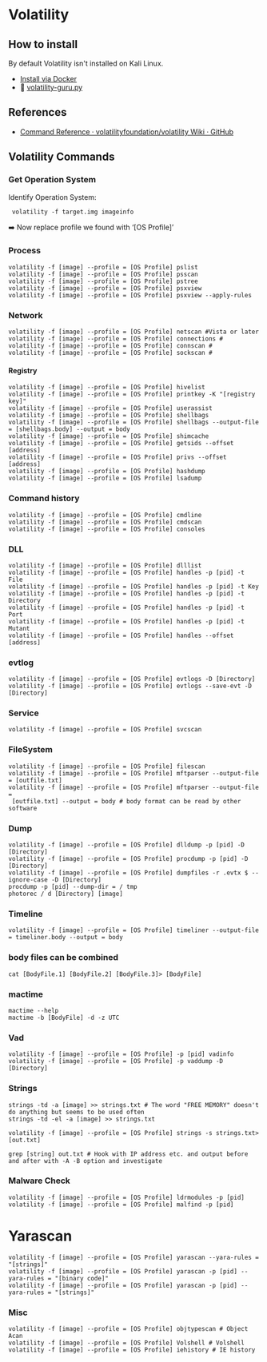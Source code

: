 # Volatility

## How to install

By default Volatility isn't installed on Kali Linux.

* [Install via Docker](https://hub.docker.com/r/phocean/volatility)
* 🐍 [volatility-guru.py](assets/volatility-guru.py)

## References

- [Command Reference · volatilityfoundation/volatility Wiki · GitHub](https://github.com/volatilityfoundation/volatility/wiki/Command%20Reference)

## Volatility Commands

### Get Operation System

Identify Operation System:

```
 volatility -f target.img imageinfo
```

➡️ Now replace profile we found with  ‘[OS Profile]’

### Process

```
volatility -f [image] --profile = [OS Profile] pslist  
volatility -f [image] --profile = [OS Profile] psscan  
volatility -f [image] --profile = [OS Profile] pstree  
volatility -f [image] --profile = [OS Profile] psxview  
volatility -f [image] --profile = [OS Profile] psxview --apply-rules
```

### Network

```
volatility -f [image] --profile = [OS Profile] netscan #Vista or later  
volatility -f [image] --profile = [OS Profile] connections #  
volatility -f [image] --profile = [OS Profile] connscan #  
volatility -f [image] --profile = [OS Profile] sockscan #
```

#### Registry

```
volatility -f [image] --profile = [OS Profile] hivelist  
volatility -f [image] --profile = [OS Profile] printkey -K "[registry key]"  
volatility -f [image] --profile = [OS Profile] userassist  
volatility -f [image] --profile = [OS Profile] shellbags  
volatility -f [image] --profile = [OS Profile] shellbags --output-file = [shellbags.body] --output = body  
volatility -f [image] --profile = [OS Profile] shimcache  
volatility -f [image] --profile = [OS Profile] getsids --offset [address]  
volatility -f [image] --profile = [OS Profile] privs --offset [address]  
volatility -f [image] --profile = [OS Profile] hashdump  
volatility -f [image] --profile = [OS Profile] lsadump
```

### Command history

```
volatility -f [image] --profile = [OS Profile] cmdline
volatility -f [image] --profile = [OS Profile] cmdscan  
volatility -f [image] --profile = [OS Profile] consoles
```

### DLL

```
volatility -f [image] --profile = [OS Profile] dlllist  
volatility -f [image] --profile = [OS Profile] handles -p [pid] -t File  
volatility -f [image] --profile = [OS Profile] handles -p [pid] -t Key  
volatility -f [image] --profile = [OS Profile] handles -p [pid] -t Directory  
volatility -f [image] --profile = [OS Profile] handles -p [pid] -t Port  
volatility -f [image] --profile = [OS Profile] handles -p [pid] -t Mutant  
volatility -f [image] --profile = [OS Profile] handles --offset [address]
```

### evtlog

```
volatility -f [image] --profile = [OS Profile] evtlogs -D [Directory]  
volatility -f [image] --profile = [OS Profile] evtlogs --save-evt -D [Directory]
```

### Service

```
volatility -f [image] --profile = [OS Profile] svcscan
```

### FileSystem

```
volatility -f [image] --profile = [OS Profile] filescan
volatility -f [image] --profile = [OS Profile] mftparser --output-file = [outfile.txt]  
volatility -f [image] --profile = [OS Profile] mftparser --output-file =
 [outfile.txt] --output = body # body format can be read by other 
software
```

### Dump

```
volatility -f [image] --profile = [OS Profile] dlldump -p [pid] -D [Directory]  
volatility -f [image] --profile = [OS Profile] procdump -p [pid] -D [Directory]  
volatility -f [image] --profile = [OS Profile] dumpfiles -r .evtx $ --ignore-case -D [Directory]  
procdump -p [pid] --dump-dir = / tmp  
photorec / d [Directory] [image]
```

### Timeline

```
volatility -f [image] --profile = [OS Profile] timeliner --output-file = timeliner.body --output = body
```

### body files can be combined

```
cat [BodyFile.1] [BodyFile.2] [BodyFile.3]> [BodyFile]
```

### mactime

```
mactime --help  
mactime -b [BodyFile] -d -z UTC
```

### Vad

```
volatility -f [image] --profile = [OS Profile] -p [pid] vadinfo  
volatility -f [image] --profile = [OS Profile] -p vaddump -D [Directory]
```

### Strings

```
strings -td -a [image] >> strings.txt # The word "FREE MEMORY" doesn't do anything but seems to be used often  
strings -td -el -a [image] >> strings.txt

volatility -f [image] --profile = [OS Profile] strings -s strings.txt> [out.txt]

grep [string] out.txt # Hook with IP address etc. and output before and after with -A -B option and investigate
```

### Malware Check

```
volatility -f [image] --profile = [OS Profile] ldrmodules -p [pid]  
volatility -f [image] --profile = [OS Profile] malfind -p [pid]
```

# Yarascan

```
volatility -f [image] --profile = [OS Profile] yarascan --yara-rules = "[strings]"  
volatility -f [image] --profile = [OS Profile] yarascan -p [pid] --yara-rules = "[binary code]"  
volatility -f [image] --profile = [OS Profile] yarascan -p [pid] --yara-rules = "[strings]"
```

### Misc

```
volatility -f [image] --profile = [OS Profile] objtypescan # Object Acan  
volatility -f [image] --profile = [OS Profile] Volshell # Volshell  
volatility -f [image] --profile = [OS Profile] iehistory # IE history
```

